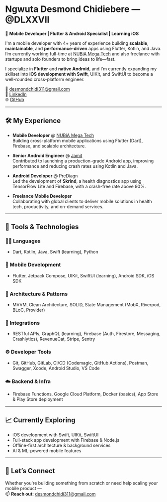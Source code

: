 # Ngwuta Desmond Chidiebere — @DLXXVII

🚀 **Mobile Developer | Flutter & Android Specialist | Learning iOS**

I'm a mobile developer with 4+ years of experience building **scalable**, **maintainable**, and **performance-driven** apps using Flutter, Kotlin, and Java. I’m currently working full-time at [NUBiA Mega Tech](https://nubiatech.co/) and also freelance with startups and solo founders to bring ideas to life—fast.

I specialize in **Flutter** and **native Android**, and I'm currently expanding my skillset into **iOS development with Swift**, UIKit, and SwiftUI to become a well-rounded cross-platform engineer.

📧 desmondchidi311@gmail.com  
🔗 [LinkedIn](https://linkedin.com/in/ngwuta)  
🌐 [GitHub](https://github.com/DLXXVII)

---

## 🛠 My Experience

- **Mobile Developer** @ [NUBiA Mega Tech](https://nubiatech.co/)  
  Building cross-platform mobile applications using Flutter (Dart), Firebase, and scalable architecture.

- **Senior Android Engineer** @ [Jamit](https://jamit.app/)  
  Contributed to launching a production-grade Android app, improving performance and reducing crash rates using Kotlin and Java.

- **Android Developer** @ PreDiagn  
  Led the development of **Skrind**, a health diagnostics app using TensorFlow Lite and Firebase, with a crash-free rate above 90%.

- **Freelance Mobile Developer**  
  Collaborating with global clients to deliver mobile solutions in health tech, productivity, and on-demand services.

---

## 🧰 Tools & Technologies

### 👨‍💻 Languages
- Dart, Kotlin, Java, Swift (learning), Python

### 📱 Mobile Development
- Flutter, Jetpack Compose, UIKit, SwiftUI (learning), Android SDK, iOS SDK

### 🧠 Architecture & Patterns
- MVVM, Clean Architecture, SOLID, State Management (MobX, Riverpod, BLoC, Provider)

### 🔗 Integrations
- RESTful APIs, GraphQL (learning), Firebase (Auth, Firestore, Messaging, Crashlytics), RevenueCat, Stripe, Sentry

### ⚙️ Developer Tools
- Git, GitHub, GitLab, CI/CD (Codemagic, GitHub Actions), Postman, Swagger, Xcode, Android Studio, VS Code

### ☁️ Backend & Infra
- Firebase Functions, Google Cloud Platform, Docker (basics), App Store & Play Store deployment

---

## 📈 Currently Exploring

- iOS development with Swift, UIKit, SwiftUI  
- Full-stack app development with Firebase & Node.js  
- Offline-first architecture & background services  
- AI & ML-powered mobile features  

---

## 💬 Let’s Connect

Whether you're building something from scratch or need help scaling your mobile product —  
📫 **Reach out:** desmondchidi311@gmail.com
